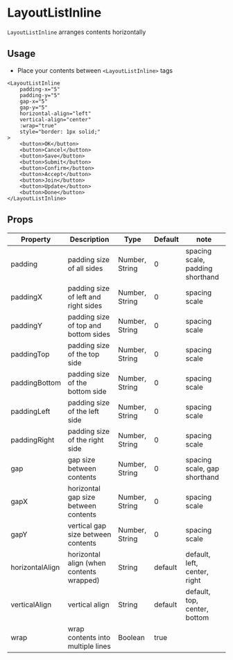 # LayoutListInline

`LayoutListInline` arranges contents horizontally

<Doc-LayoutListInlineDoc />

## Usage

- Place your contents between `<LayoutListInline>` tags

```vue live
<LayoutListInline
	padding-x="5"
	padding-y="5"
	gap-x="5"
	gap-y="5"
	horizontal-align="left"
	vertical-align="center"
	:wrap="true"
	style="border: 1px solid;"
>
	<button>OK</button>
	<button>Cancel</button>
	<button>Save</button>
	<button>Submit</button>
	<button>Confirm</button>
	<button>Accept</button>
	<button>Join</button>
	<button>Update</button>
	<button>Done</button>
</LayoutListInline>
```

## Props
| Property | Description | Type | Default | note |
| --- | --- | --- | --- | --- |
| padding | padding size of all sides | Number, String | 0 | spacing scale, padding shorthand |
| paddingX | padding size of left and right sides | Number, String | 0 | spacing scale |
| paddingY | padding size of top and bottom sides | Number, String | 0 | spacing scale |
| paddingTop | padding size of the top side | Number, String | 0 | spacing scale |
| paddingBottom | padding size of the bottom side | Number, String | 0 | spacing scale |
| paddingLeft | padding size of the left side | Number, String | 0 | spacing scale |
| paddingRight | padding size of the right side | Number, String | 0 | spacing scale |
| gap | gap size between contents | Number, String | 0 | spacing scale, gap shorthand |
| gapX | horizontal gap size between contents | Number, String | 0 | spacing scale |
| gapY | vertical gap size between contents | Number, String | 0 | spacing scale |
| horizontalAlign | horizontal align (when contents wrapped) | String | default | default, left, center, right |
| verticalAlign | vertical align | String | default | default, top, center, bottom |
| wrap | wrap contents into multiple lines | Boolean | true ||
